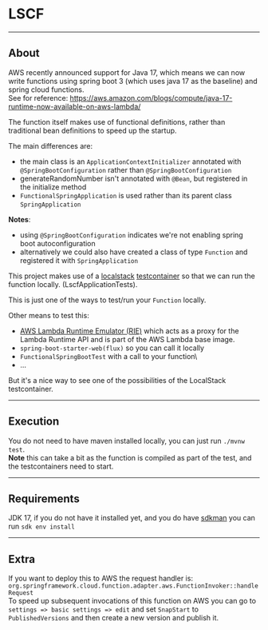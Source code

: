 # LSCF

***

## About 

AWS recently announced support for Java 17, which means we can now write functions using spring boot 3 (which uses java 17 as the baseline) and spring cloud functions.   
See for reference: https://aws.amazon.com/blogs/compute/java-17-runtime-now-available-on-aws-lambda/

The function itself makes use of functional definitions, rather than traditional bean definitions to speed up the startup.

The main differences are:
- the main class is an `ApplicationContextInitializer` annotated with `@SpringBootConfiguration` rather than `@SpringBootConfiguration`
- generateRandomNumber isn't annotated with `@Bean`, but registered in the initialize method
- `FunctionalSpringApplication` is used rather than its parent class `SpringApplication` 

**Notes**:
- using `@SpringBootConfiguration` indicates we're not enabling spring boot autoconfiguration
- alternatively we could also have created a class of type `Function` and registered it with `SpringApplication`

This project makes use of a [localstack](https://localstack.cloud/) [testcontainer](https://www.testcontainers.org/) so that we can run the function locally. (LscfApplicationTests).

This is just one of the ways to test/run your `Function` locally.

Other means to test this:
* [AWS Lambda Runtime Emulator (RIE)](https://docs.aws.amazon.com/lambda/latest/dg/images-test.html) which acts as a proxy for the Lambda Runtime API and is part of the AWS Lambda base image.
* `spring-boot-starter-web(flux)` so you can call it locally
* `FunctionalSpringBootTest` with a call to your function\
* ...

But it's a nice way to see one of the possibilities of the LocalStack testcontainer.

***

## Execution

You do not need to have maven installed locally, you can just run `./mvnw test`.  
**Note** this can take a bit as the function is compiled as part of the test, and the testcontainers need to start.

*** 

## Requirements

JDK 17, if you do not have it installed yet, and you do have [sdkman](https://sdkman.io/) you can run `sdk env install`

***

## Extra

If you want to deploy this to AWS the request handler is: `org.springframework.cloud.function.adapter.aws.FunctionInvoker::handleRequest`  
To speed up subsequent invocations of this function on AWS you can go to `settings => basic settings => edit` and set `SnapStart` to `PublishedVersions` and then create a new version and publish it.
